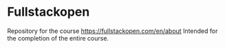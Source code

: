 # Fullstackopen
Repository for the course https://fullstackopen.com/en/about
Intended for the completion of the entire course.
